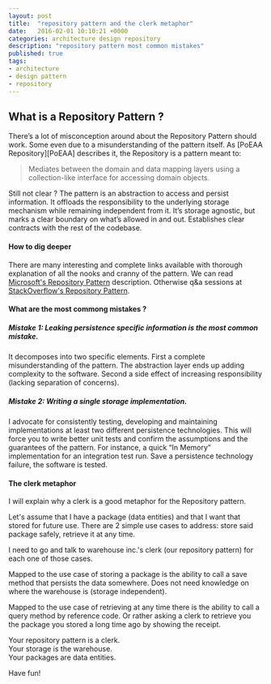 ```yaml
---
layout: post
title:  "repository pattern and the clerk metaphor"
date:   2016-02-01 10:10:21 +0000
categories: architecture design repository
description: "repository pattern most common mistakes"
published: true
tags:
- architecture
- design pattern
- repository
---
```


## What is a Repository Pattern ?

There’s a lot of misconception around about the Repository Pattern should work. Some even due to a misunderstanding of the pattern itself. As [PoEAA Repository][PoEAA] describes it, the Repository is a pattern meant to:

> Mediates between the domain and data mapping layers using a collection-like interface for accessing domain objects.

Still not clear ?
The pattern is an abstraction to access and persist information. It offloads the responsibility to the underlying storage mechanism while remaining independent from it. It’s storage agnostic, but marks a clear boundary on what’s allowed in and out. Establishes clear contracts with the rest of the codebase.

#### How to dig deeper

There are many interesting and complete links available with thorough explanation of all the nooks and cranny of the pattern. We can read [Microsoft's Repository Pattern][Microsoft's Repository Pattern] description. Otherwise q&a sessions at [StackOverflow's Repository Pattern][StackOverflow's Repository Pattern].

#### What are the most commong mistakes ?

##### Mistake 1: Leaking persistence specific information is the most common mistake.

It decomposes into two specific elements.
First a complete misunderstanding of the pattern. The abstraction layer ends up adding complexity to the software. Second a side effect of increasing responsibility (lacking separation of concerns).

##### Mistake 2: Writing a single storage implementation.

I advocate for consistently testing, developing and maintaining implementations at least two different persistence technologies. This will force you to write better unit tests and confirm the assumptions and the guarantees of the pattern. For instance, a quick “In Memory” implementation for an integration test run. Save a persistence technology failure, the software is tested.

#### The clerk metaphor

I will explain why a clerk is a good metaphor for the Repository pattern.

Let's assume that I have a package (data entities) and that I want that stored for future use. There are 2 simple use cases to address: store said package safely, retrieve it at any time.

I need to go and talk to warehouse inc.'s clerk (our repository pattern) for each one of those cases.

Mapped to the use case of storing a package is the ability to call a save method that persists the data somewhere. Does not need knowledge on where the warehouse is (storage independent).

Mapped to the use case of retrieving at any time there is the ability to call a query method by reference code. Or rather asking a clerk to retrieve you the package you stored a long time ago by showing the receipt.

Your repository pattern is a clerk.  
Your storage is the warehouse.  
Your packages are data entities.  

Have fun!

[PoEAA Repository]: http://www.martinfowler.com/eaaCatalog/repository.html
[Microsoft's Repository Pattern]:https://msdn.microsoft.com/en-us/library/ff649690.aspx
[StackOverflow's Repository Pattern]:http://stackoverflow.com/questions/tagged/repository-pattern
